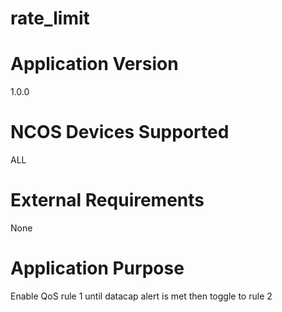 rate_limit
================

Application Version
===================
1.0.0


NCOS Devices Supported
======================
ALL


External Requirements
=====================
None


Application Purpose
===================
Enable QoS rule 1 until datacap alert is met then toggle to rule 2